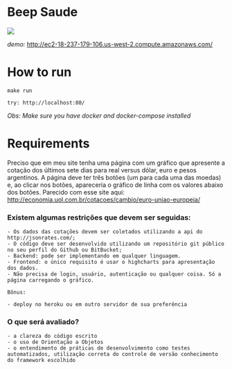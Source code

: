 # Beep Saude

![](https://s3-us-west-2.amazonaws.com/aj07mm-public-files/Screenshot+from+2018-05-21+14-58-51.png)

*demo:* http://ec2-18-237-179-106.us-west-2.compute.amazonaws.com/

# How to run

	make run

	try: http://localhost:80/

*Obs:* _Make sure you have docker and docker-compose installed_



# Requirements

Preciso que em meu site tenha uma página com um gráfico que apresente a cotação dos últimos sete dias para real versus dólar, euro e pesos argentinos. 
A página deve ter três botões (um para cada uma das moedas) e, ao clicar nos botões, apareceria o gráfico de linha com os valores abaixo dos botões. 
Parecido com esse site aqui: http://economia.uol.com.br/cotacoes/cambio/euro-uniao-europeia/

### Existem algumas restrições que devem ser seguidas:

    - Os dados das cotações devem ser coletados utilizando a api do http://jsonrates.com/;
    - O código deve ser desenvolvido utilizando um repositório git público no seu perfil do Github ou BitBucket;
    - Backend: pode ser implementando em qualquer linguagem.
    - Frontend: o único requisito é usar o highcharts para apresentação dos dados. 
    - Não precisa de login, usuário, autenticação ou qualquer coisa. Só a página carregando o gráfico.

    Bônus:

    - deploy no heroku ou em outro servidor de sua preferência

### O que será avaliado?

    - a clareza do código escrito
    - o uso de Orientação a Objetos
    - o entendimento de práticas de desenvolvimento como testes automatizados, utilização correta do controle de versão conhecimento do framework escolhido
